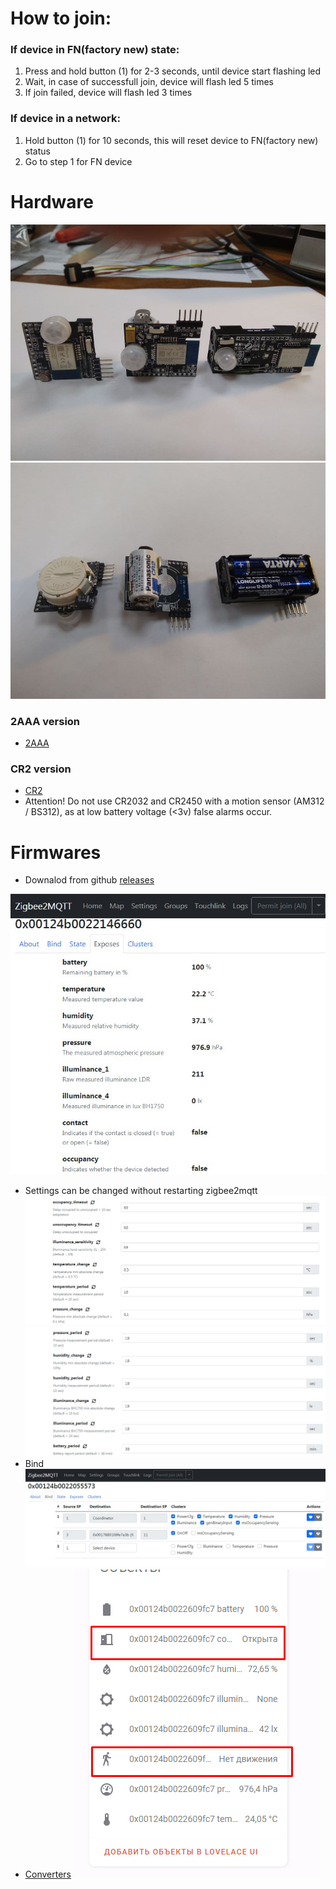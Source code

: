 # How to join:
### If device in FN(factory new) state:
1. Press and hold button (1) for 2-3 seconds, until device start flashing led
2. Wait, in case of successfull join, device will flash led 5 times
3. If join failed, device will flash led 3 times

### If device in a network:
1. Hold button (1) for 10 seconds, this will reset device to FN(factory new) status
2. Go to step 1 for FN device

# Hardware
![](/images/photo_2021-07-11_18-00-41.jpg)
![](/images/photo_2021-07-11_18-02-03.jpg)
### 2AAA version
- [2AAA](hardware/AAA/)
### CR2 version
- [CR2](hardware/CR2/)
- Attention! Do not use CR2032 and CR2450 with a motion sensor (AM312 / BS312), as at low battery voltage (<3v) false alarms occur.

# Firmwares
- Downalod from github [releases](https://github.com/koptserg/motion/releases)

![](/images/diyruz_motion_1.jpg)
- Settings can be changed without restarting zigbee2mqtt
![](/images/diyruz_motion_2.jpg)
![](/images/diyruz_motion_3.jpg)
- Bind
![](/images/diyruz_motion_4.jpg)
- [Converters](converters/)
![](/images/diyruz_motion_5.png)
